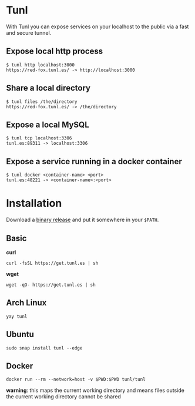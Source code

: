# Tunl

With Tunl you can expose services on your localhost to the public via a fast and secure tunnel.

## Expose local http process

```
$ tunl http localhost:3000
https://red-fox.tunl.es/ -> http://localhost:3000
```

## Share a local directory

```
$ tunl files /the/directory
https://red-fox.tunl.es/ -> /the/directory
```

## Expose a local MySQL

```
$ tunl tcp localhost:3306
tunl.es:89311 -> localhost:3306
```

## Expose a service running in a docker container

```
$ tunl docker <container-name> <port>
tunl.es:48221 -> <container-name>:<port>
```

# Installation

Download a [binary release](https://github.com/pjvds/tunl/releases/latest) and put it somewhere in your `$PATH`.

## Basic 

**curl**
```
curl -fsSL https://get.tunl.es | sh
```

**wget**
```
wget -qO- https://get.tunl.es | sh
```

## Arch Linux

```
yay tunl
```

## Ubuntu

```
sudo snap install tunl --edge
```

## Docker

```
docker run --rm --network=host -v $PWD:$PWD tunl/tunl
```

**warning**: this maps the current working directory and means files outside the current working directory cannot be shared
